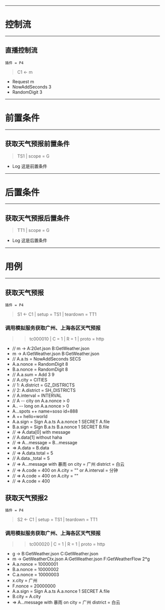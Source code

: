 ************************************
# 控制流
************************************
## 直播控制流
    插件 = P4
> C1 <- m
* Request m
* NowAddSeconds 3
* RandomDigit 3
************************************
# 前置条件
************************************
## 获取天气预报前置条件
> TS1 | scope = G
* Log 这是前置条件
************************************
# 后置条件
************************************
## 获取天气预报后置条件
> TT1 | scope = G
* Log 这是后置条件
************************************
# 用例
************************************
## 获取天气预报
    插件 = P4
> S1 <- C1 | setup = TS1 | teardown = TT1
### 调用模拟服务获取广州、上海各区天气预报
>> tc000010 | C = 1 | R = 1 | proto = http
*   // m -> A:2*Get*.json B:GetWeather.json
*   m -> A:GetWeather.json B:GetWeather.json
*  // A.a.ts = NowAddSeconds SECS
*   A.a.nonce = RandomDigit 8
*   B.a.nonce = RandomDigit 8
*   // A.a.sum = Add 3 9
*   // A.city = CITIES
*   // 1: A.district = GZ_DISTRICTS
*   // 2: A.district = SH_DISTRICTS
*   // A.interval = INTERVAL
*   // A -- city on A.a.nonce > 0
*   A.. -- long on A.a.nonce > 0
*   A...spots ++ name=soso id=888
*   A ++ hello=world
*   A.a.sign = Sign A.a.ts A.a.nonce 1 SECRET A.file
*   B.a.sign = Sign B.a.ts B.a.nonce 1 SECRET B.file
*   // => A.data[0] with message
*   //   A.data[1] without haha
*   // => A...message = B...message
*   => A.data = B.data
*   // => A.data.total = 5
*   //   A.data._total = 5
*   // =>  A...message with 暴雨 on city = 广州 district = 白云
*   // =>  A.code = 400 on A.city = "" or A.interval = 分钟
*   // =>  A.code = 400 on A.city = ""
*   // =>  A.code = 400
## 获取天气预报2
    插件 = P4
> S2 <- C1 | setup = TS1 | teardown = TT1
### 调用模拟服务获取广州、上海各区天气预报
>> tc000020 | C = 1 | R = 1 | proto = http
*   g -> B:GetWeather.json C:GetWeather.json
*   m -> GetWeatherCtx.json A:GetWeather.json F:GetWeatherFlow  2*g
*   A.a.nonce = 10000001
*   B.a.nonce = 10000002
*   C.a.nonce = 10000003
*   x.city = 广州
*   F.nonce = 20000000
*   A.a.sign = Sign A.a.ts A.a.nonce 1 SECRET A.file
*   B.city = A.city
*   =>  A...message with 暴雨 on city = 广州 district = 白云